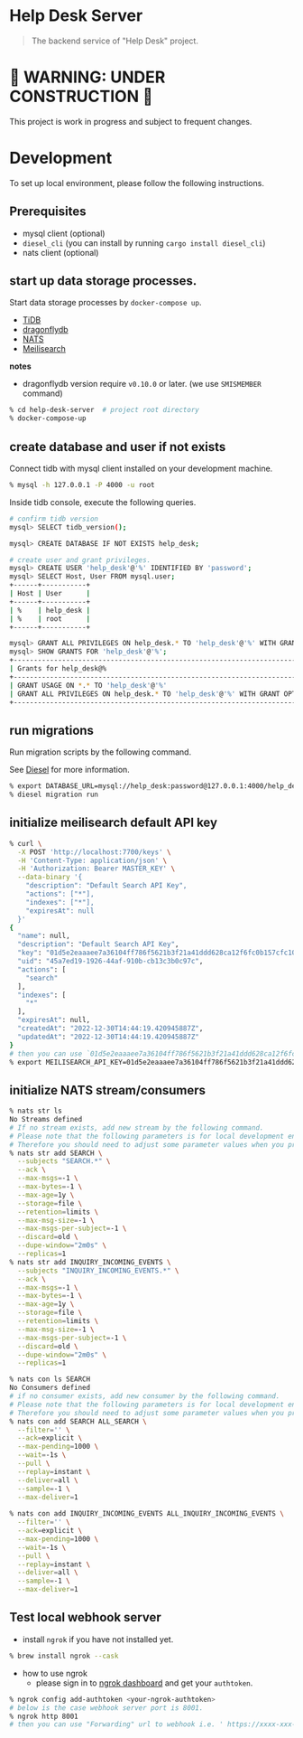 # Help Desk Server

> The backend service of "Help Desk" project.

# 🚧 WARNING: UNDER CONSTRUCTION 🚧

This project is work in progress and subject to frequent changes.

# Development

To set up local environment, please follow the following instructions.

## Prerequisites

- mysql client (optional)
- `diesel_cli` (you can install by running `cargo install diesel_cli`)
- nats client (optional)

## start up data storage processes.

Start data storage processes by `docker-compose up`.

- [TiDB](https://github.com/pingcap/tidb)
- [dragonflydb](https://github.com/dragonflydb/dragonfly)
- [NATS](https://github.com/nats-io/nats-server)
- [Meilisearch](https://github.com/meilisearch/meilisearch)

**notes**

- dragonflydb version require `v0.10.0` or later. (we use `SMISMEMBER` command)

```bash
% cd help-desk-server  # project root directory
% docker-compose-up
```

## create database and user if not exists

Connect tidb with mysql client installed on your development machine.

```bash
% mysql -h 127.0.0.1 -P 4000 -u root
```

Inside tidb console, execute the following queries.

```bash
# confirm tidb version
mysql> SELECT tidb_version();

mysql> CREATE DATABASE IF NOT EXISTS help_desk;

# create user and grant privileges.
mysql> CREATE USER 'help_desk'@'%' IDENTIFIED BY 'password';
mysql> SELECT Host, User FROM mysql.user;
+------+-----------+
| Host | User      |
+------+-----------+
| %    | help_desk |
| %    | root      |
+------+-----------+

mysql> GRANT ALL PRIVILEGES ON help_desk.* TO 'help_desk'@'%' WITH GRANT OPTION;
mysql> SHOW GRANTS FOR 'help_desk'@'%';
+--------------------------------------------------------------------------+
| Grants for help_desk@%                                                   |
+--------------------------------------------------------------------------+
| GRANT USAGE ON *.* TO 'help_desk'@'%'                                    |
| GRANT ALL PRIVILEGES ON help_desk.* TO 'help_desk'@'%' WITH GRANT OPTION |
+--------------------------------------------------------------------------+
```

## run migrations

Run migration scripts by the following command.

See [Diesel](https://diesel.rs/) for more information.

```bash
% export DATABASE_URL=mysql://help_desk:password@127.0.0.1:4000/help_desk?charset=utf8mb4
% diesel migration run
```

## initialize meilisearch default API key

```bash
% curl \
  -X POST 'http://localhost:7700/keys' \
  -H 'Content-Type: application/json' \
  -H 'Authorization: Bearer MASTER_KEY' \
  --data-binary '{
    "description": "Default Search API Key",
    "actions": ["*"],
    "indexes": ["*"],
    "expiresAt": null
  }'
{
  "name": null,
  "description": "Default Search API Key",
  "key": "01d5e2eaaaee7a36104ff786f5621b3f21a41ddd628ca12f6fc0b157cfc109ff",
  "uid": "45a7ed19-1926-44af-910b-cb13c3b0c97c",
  "actions": [
    "search"
  ],
  "indexes": [
    "*"
  ],
  "expiresAt": null,
  "createdAt": "2022-12-30T14:44:19.420945887Z",
  "updatedAt": "2022-12-30T14:44:19.420945887Z"
}
# then you can use `01d5e2eaaaee7a36104ff786f5621b3f21a41ddd628ca12f6fc0b157cfc109ff` as api key.
% export MEILISEARCH_API_KEY=01d5e2eaaaee7a36104ff786f5621b3f21a41ddd628ca12f6fc0b157cfc109ff
```

## initialize NATS stream/consumers

```bash
% nats str ls
No Streams defined
# If no stream exists, add new stream by the following command.
# Please note that the following parameters is for local development environment.
# Therefore you should need to adjust some parameter values when you prepare the production environment.
% nats str add SEARCH \
  --subjects "SEARCH.*" \
  --ack \
  --max-msgs=-1 \
  --max-bytes=-1 \
  --max-age=1y \
  --storage=file \
  --retention=limits \
  --max-msg-size=-1 \
  --max-msgs-per-subject=-1 \
  --discard=old \
  --dupe-window="2m0s" \
  --replicas=1
% nats str add INQUIRY_INCOMING_EVENTS \
  --subjects "INQUIRY_INCOMING_EVENTS.*" \
  --ack \
  --max-msgs=-1 \
  --max-bytes=-1 \
  --max-age=1y \
  --storage=file \
  --retention=limits \
  --max-msg-size=-1 \
  --max-msgs-per-subject=-1 \
  --discard=old \
  --dupe-window="2m0s" \
  --replicas=1

% nats con ls SEARCH
No Consumers defined
# if no consumer exists, add new consumer by the following command.
# Please note that the following parameters is for local development environment.
# Therefore you should need to adjust some parameter values when you prepare the production environment.
% nats con add SEARCH ALL_SEARCH \
  --filter='' \
  --ack=explicit \
  --max-pending=1000 \
  --wait=-1s \
  --pull \
  --replay=instant \
  --deliver=all \
  --sample=-1 \
  --max-deliver=1
  
% nats con add INQUIRY_INCOMING_EVENTS ALL_INQUIRY_INCOMING_EVENTS \
  --filter='' \
  --ack=explicit \
  --max-pending=1000 \
  --wait=-1s \
  --pull \
  --replay=instant \
  --deliver=all \
  --sample=-1 \
  --max-deliver=1
```

## Test local webhook server

* install `ngrok` if you have not installed yet.

```bash
% brew install ngrok --cask
```

* how to use ngrok
  * please sign in to [ngrok dashboard](https://dashboard.ngrok.com/) and get your `authtoken`.

```bash
% ngrok config add-authtoken <your-ngrok-authtoken>
# below is the case webhook server port is 8001.
% ngrok http 8001
# then you can use "Forwarding" url to webhook i.e. ' https://xxxx-xxx-xxx-xx-xx.xx.ngrok.io/events/'
```
